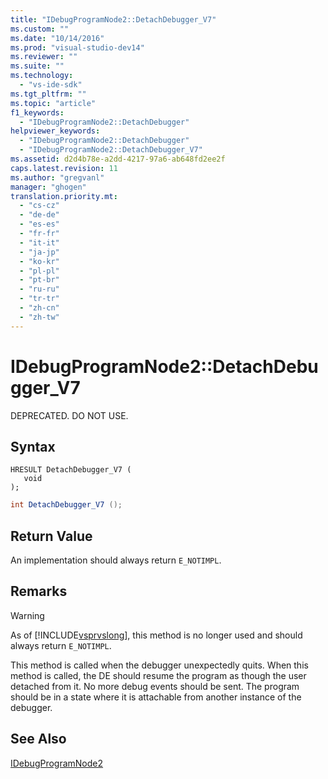 ```yaml
---
title: "IDebugProgramNode2::DetachDebugger_V7"
ms.custom: ""
ms.date: "10/14/2016"
ms.prod: "visual-studio-dev14"
ms.reviewer: ""
ms.suite: ""
ms.technology: 
  - "vs-ide-sdk"
ms.tgt_pltfrm: ""
ms.topic: "article"
f1_keywords: 
  - "IDebugProgramNode2::DetachDebugger"
helpviewer_keywords: 
  - "IDebugProgramNode2::DetachDebugger"
  - "IDebugProgramNode2::DetachDebugger_V7"
ms.assetid: d2d4b78e-a2dd-4217-97a6-ab648fd2ee2f
caps.latest.revision: 11
ms.author: "gregvanl"
manager: "ghogen"
translation.priority.mt: 
  - "cs-cz"
  - "de-de"
  - "es-es"
  - "fr-fr"
  - "it-it"
  - "ja-jp"
  - "ko-kr"
  - "pl-pl"
  - "pt-br"
  - "ru-ru"
  - "tr-tr"
  - "zh-cn"
  - "zh-tw"
---
```

# IDebugProgramNode2::DetachDebugger_V7
DEPRECATED. DO NOT USE.  
  
## Syntax  
  
```cpp#  
HRESULT DetachDebugger_V7 (   
   void   
);  
```  
  
```c#  
int DetachDebugger_V7 ();  
```  
  
## Return Value  
 An implementation should always return `E_NOTIMPL`.  
  
## Remarks  
  
> [!WARNING]
>  As of [!INCLUDE[vsprvslong](../codequality/includes/vsprvslong_md.md)], this method is no longer used and should always return `E_NOTIMPL`.  
  
 This method is called when the debugger unexpectedly quits. When this method is called, the DE should resume the program as though the user detached from it. No more debug events should be sent. The program should be in a state where it is attachable from another instance of the debugger.  
  
## See Also  
 [IDebugProgramNode2](../extensibility/idebugprogramnode2.md)